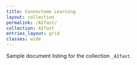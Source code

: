 ```yaml
---
title: Connectome Learning
layout: collection
permalink: /AIfast/
collection: AIfast
entries_layout: grid
classes: wide
---
```


Sample document listing for the collection `_AIfast`.
